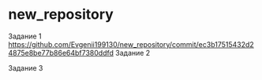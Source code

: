 # new_repository
Задание 1
https://github.com/Evgenii199130/new_repository/commit/ec3b17515432d24875e8be77b86e64bf7380ddfd
Задание 2

Задание 3
